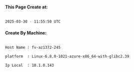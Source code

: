 
   
#### This Page Create at:

```bash

2025-03-30 - 11:55:50 UTC

```

#### Create By Machine:

```bash

Host Name : fv-az1372-245

platform  : Linux-6.8.0-1021-azure-x86_64-with-glibc2.39

Ip Local  : 10.1.0.143

```

